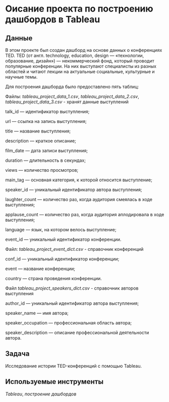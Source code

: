 # Оисание проекта по построению дашбордов в Tableau


## Данные

В этом проекте был создан дашборд на основе данных о конференциях TED. TED (от англ. technology, education, design — «технологии, образование, дизайн») — некоммерческий фонд, который проводит популярные конференции. На них выступают специалисты из разных областей и читают лекции на актуальные социальные, культурные и научные темы. 

Для построения дашборда было предоставлено пять таблиц:

Файлы: *tableau_project_data_1.csv*,  *tableau_project_data_2.csv*,  *tableau_project_data_3.csv* -  хранят данные выступлений

talk_id — идентификатор выступления;

url — ссылка на запись выступления;

title — название выступления;

description — краткое описание;

film_date — дата записи выступления;

duration — длительность в секундах;

views — количество просмотров;

main_tag — основная категория, к которой относится выступление;

speaker_id — уникальный идентификатор автора выступления;

laughter_count — количество раз, когда аудитория смеялась в ходе выступления;

applause_count — количество раз, когда аудитория аплодировала в ходе выступления;

language — язык, на котором велось выступление;

event_id — уникальный идентификатор конференции.

Файл: *tableau_project_event_dict.csv* - справочник конференций

conf_id — уникальный идентификатор конференции;

event — название конференции;

country — страна проведения конференции.

Файл *tableau_project_speakers_dict.csv* - справочник авторов выступления 

author_id — уникальный идентификатор автора выступления;

speaker_name — имя автора;

speaker_occupation — профессиональная область автора;

speaker_description — описание профессиональной деятельности автора.

## Задача

Исследование истории TED-конференций с помощью Tableau.  

## Используемые инструменты
*Tableau*, *построение дашбордов*
